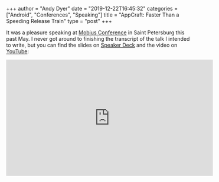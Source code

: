 +++
author = "Andy Dyer"
date = "2019-12-22T16:45:32"
categories = ["Android", "Conferences", "Speaking"]
title = "AppCraft: Faster Than a Speeding Release Train"
type = "post"
+++

It was a pleasure speaking at [Mobius Conference](https://mobius-piter.ru/en/) in Saint Petersburg this past May. I never got around to finishing the transcript of the talk I intended to write, but you can find the slides on [Speaker Deck](https://speakerdeck.com/abdyer/appcraft-faster-than-a-speeding-release-train) and the video on [YouTube](https://www.youtube.com/watch?v=Xo45nwRxtik&feature=youtu.be&t=20):
<p/>

<iframe width="560" height="315" src="https://www.youtube.com/embed/Xo45nwRxtik?start=20" frameborder="0" allow="accelerometer; autoplay; encrypted-media; gyroscope; picture-in-picture" allowfullscreen></iframe>
